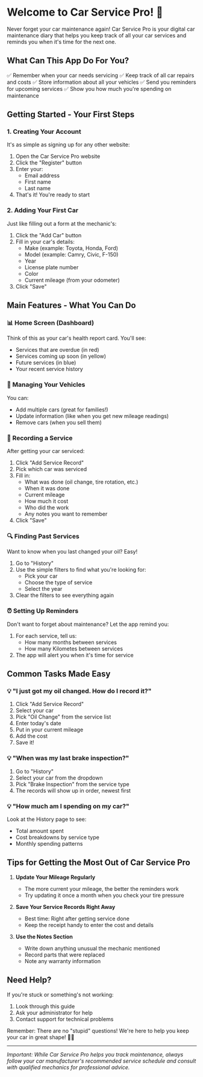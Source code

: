 # Welcome to Car Service Pro! 🚗

Never forget your car maintenance again! Car Service Pro is your digital car maintenance diary that helps you keep track of all your car services and reminds you when it's time for the next one.

## What Can This App Do For You?

✅ Remember when your car needs servicing
✅ Keep track of all car repairs and costs
✅ Store information about all your vehicles
✅ Send you reminders for upcoming services
✅ Show you how much you're spending on maintenance

## Getting Started - Your First Steps

### 1. Creating Your Account
It's as simple as signing up for any other website:
1. Open the Car Service Pro website
2. Click the "Register" button
3. Enter your:
   - Email address
   - First name
   - Last name
4. That's it! You're ready to start

### 2. Adding Your First Car
Just like filling out a form at the mechanic's:
1. Click the "Add Car" button
2. Fill in your car's details:
   - Make (example: Toyota, Honda, Ford)
   - Model (example: Camry, Civic, F-150)
   - Year
   - License plate number
   - Color
   - Current mileage (from your odometer)
3. Click "Save"

## Main Features - What You Can Do

### 📊 Home Screen (Dashboard)
Think of this as your car's health report card. You'll see:
- Services that are overdue (in red)
- Services coming up soon (in yellow)
- Future services (in blue)
- Your recent service history

### 🚙 Managing Your Vehicles
You can:
- Add multiple cars (great for families!)
- Update information (like when you get new mileage readings)
- Remove cars (when you sell them)

### 📝 Recording a Service
After getting your car serviced:
1. Click "Add Service Record"
2. Pick which car was serviced
3. Fill in:
   - What was done (oil change, tire rotation, etc.)
   - When it was done
   - Current mileage
   - How much it cost
   - Who did the work
   - Any notes you want to remember
4. Click "Save"

### 🔍 Finding Past Services
Want to know when you last changed your oil? Easy!
1. Go to "History"
2. Use the simple filters to find what you're looking for:
   - Pick your car
   - Choose the type of service
   - Select the year
3. Clear the filters to see everything again

### ⏰ Setting Up Reminders
Don't want to forget about maintenance? Let the app remind you:
1. For each service, tell us:
   - How many months between services
   - How many Kilometes between services
2. The app will alert you when it's time for service

## Common Tasks Made Easy

### 💡 "I just got my oil changed. How do I record it?"
1. Click "Add Service Record"
2. Select your car
3. Pick "Oil Change" from the service list
4. Enter today's date
5. Put in your current mileage
6. Add the cost
7. Save it!

### 💡 "When was my last brake inspection?"
1. Go to "History"
2. Select your car from the dropdown
3. Pick "Brake Inspection" from the service type
4. The records will show up in order, newest first

### 💡 "How much am I spending on my car?"
Look at the History page to see:
- Total amount spent
- Cost breakdowns by service type
- Monthly spending patterns

## Tips for Getting the Most Out of Car Service Pro

1. **Update Your Mileage Regularly**
   - The more current your mileage, the better the reminders work
   - Try updating it once a month when you check your tire pressure

2. **Save Your Service Records Right Away**
   - Best time: Right after getting service done
   - Keep the receipt handy to enter the cost and details

3. **Use the Notes Section**
   - Write down anything unusual the mechanic mentioned
   - Record parts that were replaced
   - Note any warranty information

## Need Help?

If you're stuck or something's not working:
1. Look through this guide
2. Ask your administrator for help
3. Contact support for technical problems

Remember: There are no "stupid" questions! We're here to help you keep your car in great shape! 🚗✨

---

*Important: While Car Service Pro helps you track maintenance, always follow your car manufacturer's recommended service schedule and consult with qualified mechanics for professional advice.* 